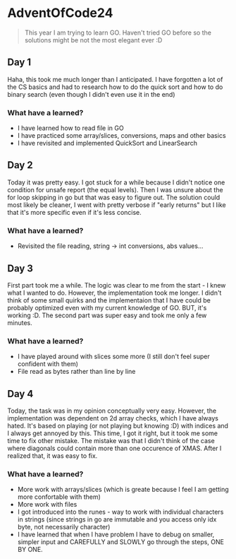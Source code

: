 # AdventOfCode24

> This year I am trying to learn GO. Haven't tried GO before so the solutions might be not the most elegant ever :D

## Day 1

Haha, this took me much longer than I anticipated. I have forgotten a lot of the CS basics and had to research how to do the quick sort and how to do binary search (even though I didn't even use it in the end)

### What have a learned?

- I have learned how to read file in GO
- I have practiced some array/slices, conversions, maps and other basics
- I have revisited and implemented QuickSort and LinearSearch

## Day 2

Today it was pretty easy. I got stuck for a while because I didn't notice one condition for unsafe report (the equal levels). Then I was unsure about the for loop skipping in go but that was easy to figure out. The solution could most likely be cleaner, I went with pretty verbose if "early returns" but I like that it's more specific even if it's less concise.

### What have a learned?

- Revisited the file reading, string -> int conversions, abs values...

## Day 3

First part took me a while. The logic was clear to me from the start - I knew what I wanted to do. However, the implementation took me longer. I didn't think of some small quirks and the implementaion that I have could be probably optimized even with my current knowledge of GO. BUT, it's working :D. The second part was super easy and took me only a few minutes.

### What have a learned?

- I have played around with slices some more (I still don't feel super confident with them)
- File read as bytes rather than line by line

## Day 4

Today, the task was in my opinion conceptually very easy. However, the implementation was dependent on 2d array checks, which I have always hated. It's based on playing (or not playing but knowing :D) with indices and I always get annoyed by this. This time, I got it right, but it took me some time to fix other mistake. The mistake was that I didn't think of the case where diagonals could contain more than one occurence of XMAS. After I realized that, it was easy to fix.

### What have a learned?

- More work with arrays/slices (which is greate because I feel I am getting more confortable with them)
- More work with files
- I got introduced into the runes - way to work with individual characters in strings (since strings in go are immutable and you access only idx byte, not necessarily character)
- I have learned that when I have problem I have to debug on smaller, simpler input and CAREFULLY and SLOWLY go through the steps, ONE BY ONE.
